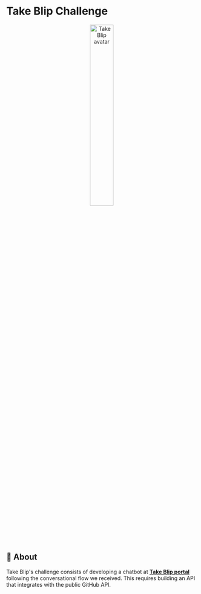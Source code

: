 # Take Blip Challenge

<div align="center">
  <img src="https://avatars.githubusercontent.com/u/4369522?s=200&v=4" alt="Take Blip avatar" title="Take Blip Avatar" width="35%">
</div>

## 📌 About

Take Blip's challenge consists of developing a chatbot at **[Take Blip portal](https://portal.blip.ai/application)** following the conversational flow we received. This requires building an API that integrates with the public GitHub API.
